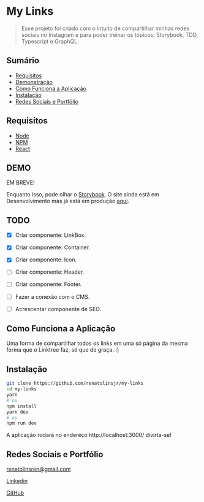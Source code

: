 # My Links
> Esse projeto foi criado com o intuito de compartilhar minhas redes sociais no Instagram e para poder treinar os tópicos: Storybook, TDD, Typescript e GraphQL.

## Sumário

- [Requisitos](#Requisitos)	
- [Demonstração](#DEMO)
- [Como Funciona a Aplicação](#Como-Funciona-a-Aplicação)
- [Instalação](#Instalação)
- [Redes Sociais e Portfólio](#Redes-Sociais-e-Portfólio)

## Requisitos

+ [Node](https://nodejs.org/)
+ [NPM](https://www.npmjs.com/)
+ [React](https://reactjs.org/)

## DEMO

EM BREVE!

Enquanto isso, pode olhar o [Storybook](https://storybook-my-links.renatolins.dev.br/).
O site ainda está em Desenvolvimento mas já está em produção [aqui](https://my-links.renatolins.dev.br/).

## TODO

- [x] Criar componente: LinkBox.
- [x] Criar componente: Container.
- [x] Criar componente: Icon.
- [ ] Criar componente: Header.
- [ ] Criar componente: Footer.
- [ ] Fazer a conexão com o CMS.
- [ ] Acrescentar componente de SEO.


## Como Funciona a Aplicação

Uma forma de compartilhar todos os links em uma só página da mesma forma que o Linktree faz, só que de graça. :)

## Instalação

```bash
git clone https://github.com/renatolinsjr/my-links
cd my-links
yarn
# ou
npm install
yarn dev
# ou
npm run dev
```

A aplicação rodará no endereço http://localhost:3000/ divirta-se!

## Redes Sociais e Portfólio

renatolinsren@gmail.com

[Linkedin](https://www.linkedin.com/in/renatolinsjr/)

[GitHub](https://github.com/renatolinsjr)

